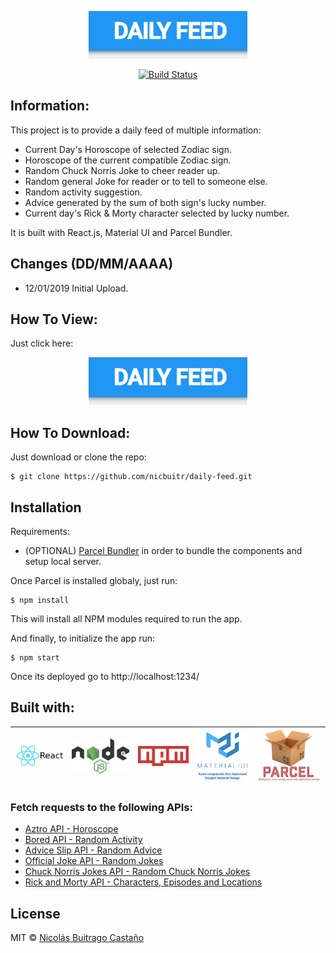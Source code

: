 <p align="center">
    <a href="../../"><img src="src/img/logo.png" ></a>
</p>

<p align="center">
    <a href="https://travis-ci.com/nicbuitr/daily-feed">
        <img src="https://travis-ci.com/nicbuitr/daily-feed.svg?branch=master" alt="Build Status">
    </a>
</p>

## Information:

This project is to provide a daily feed of multiple information:
- Current Day's Horoscope of selected Zodiac sign.
- Horoscope of the current compatible Zodiac sign.
- Random Chuck Norris Joke to cheer reader up.
- Random general Joke for reader or to tell to someone else.
- Random activity suggestion.
- Advice generated by the sum of both sign's lucky number.
- Current day's Rick & Morty character selected by lucky number.

It is built with React.js, Material UI and Parcel Bundler.

## Changes (DD/MM/AAAA)

- 12/01/2019 Initial Upload.

## How To View:

Just click here:
<p align="center">
    <a href="https://nicbuitr.github.io/daily-feed/">
        <img src="src/img/logo.png" alt="daily-feed url image">
    </a>
</p>

## How To Download:

Just download or clone the repo:

    $ git clone https://github.com/nicbuitr/daily-feed.git

## Installation

Requirements:

- (OPTIONAL) [Parcel Bundler](https://parceljs.org/getting_started.html) in order to bundle the components and setup local server.	

Once Parcel is installed globaly, just run:

    $ npm install

This will install all NPM modules required to run the app.

And finally, to initialize the app run:

    $ npm start

Once its deployed go to http://localhost:1234/

## Built with:

[![React](https://github.com/nicbuitr/f/blob/master/react.png)](https://reactjs.org/)  | [![Node](https://github.com/nicbuitr/f/blob/master/node.png)](https://nodejs.org)    | [![NPM](https://github.com/nicbuitr/f/blob/master/npm.png)](https://www.npmjs.com/) | [![Material UI](https://github.com/nicbuitr/f/blob/master/material_ui.png)](https://material-ui.com/) | [![Parcel](https://github.com/nicbuitr/f/blob/master/parcel.png)](https://parceljs.org/)
:---:|:---:|:---:|:---:|:---:

### Fetch requests to the following APIs:

- [Aztro API - Horoscope](https://github.com/sameerkumar18/aztro)
- [Bored API - Random Activity](https://www.boredapi.com/)
- [Advice Slip API - Random Advice](https://api.adviceslip.com/)
- [Official Joke API - Random Jokes](https://github.com/15Dkatz/official_joke_api)
- [Chuck Norris Jokes API - Random Chuck Norris Jokes](http://www.icndb.com/)
- [Rick and Morty API - Characters, Episodes and Locations](https://rickandmortyapi.com/)


## License

MIT © [Nicolás Buitrago Castaño](https://github.com/nicbuitr)